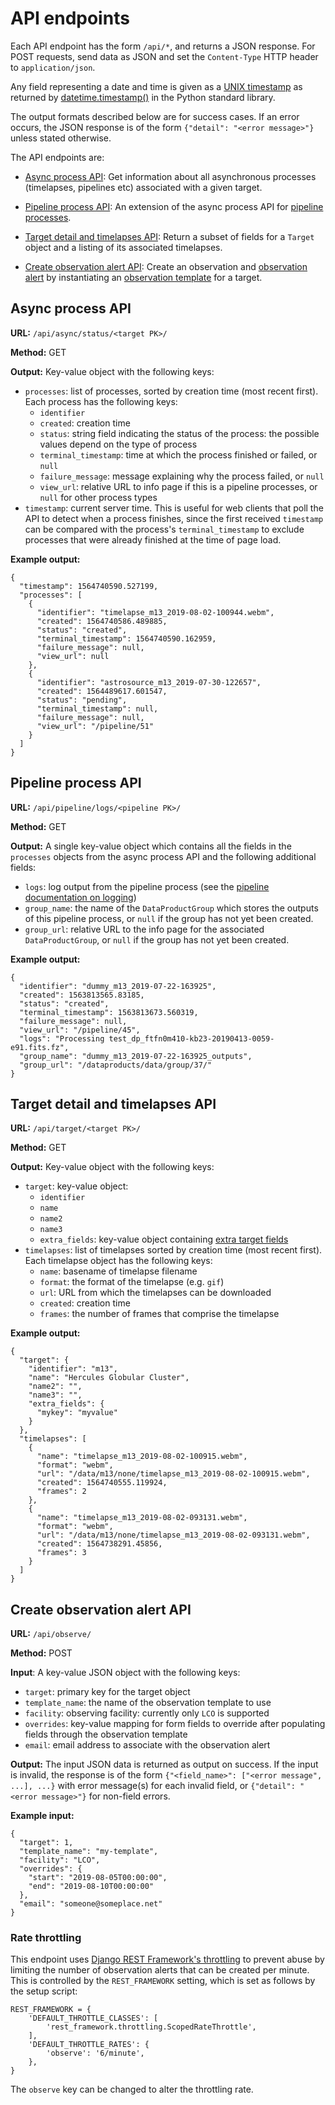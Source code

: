 # API endpoints

Each API endpoint has the form `/api/*`, and returns a JSON response. For POST
requests, send data as JSON and set the `Content-Type` HTTP header to
`application/json`.

Any field representing a date and time is given as a [UNIX
timestamp](https://en.wikipedia.org/wiki/Unix_time) as returned by
[datetime.timestamp()](https://docs.python.org/3.9/library/datetime.html#datetime.datetime.timestamp)
in the Python standard library.

The output formats described below are for success cases. If an error occurs,
the JSON response is of the form `{"detail": "<error message>"}` unless stated
otherwise.

The API endpoints are:

* [Async process API](#async-process-api): Get information about all
  asynchronous processes (timelapses, pipelines etc) associated with a given
  target.

* [Pipeline process API](#pipeline-process-api): An extension of the async
  process API for [pipeline processes](/doc/pipelines.md).

* [Target detail and timelapses API](#target-detail-and-timelapses-api):
  Return a subset of fields for a `Target` object and a listing of its
  associated timelapses.

* [Create observation alert API](#create-observation-alert-api): Create an
  observation and [observation alert](/doc/observation_alerts.md) by
  instantiating an [observation template](/doc/templated_observation_forms.md)
  for a target.

## Async process API

**URL:** `/api/async/status/<target PK>/`

**Method:** GET

**Output:** Key-value object with the following keys:

* `processes`: list of processes, sorted by creation time (most recent first).
  Each process has the following keys:
    * `identifier`
    * `created`: creation time
    * `status`: string field indicating the status of the process: the possible
      values depend on the type of process
    * `terminal_timestamp`: time at which the process finished or failed, or
      `null`
    * `failure_message`: message explaining why the process failed, or `null`
    * `view_url`: relative URL to info page if this is a pipeline processes, or
      `null` for other process types
* `timestamp`: current server time. This is useful for web clients that poll the
  API to detect when a process finishes, since the first received `timestamp`
  can be compared with the process's `terminal_timestamp` to exclude processes
  that were already finished at the time of page load.

**Example output:**
```
{
  "timestamp": 1564740590.527199,
  "processes": [
    {
      "identifier": "timelapse_m13_2019-08-02-100944.webm",
      "created": 1564740586.489885,
      "status": "created",
      "terminal_timestamp": 1564740590.162959,
      "failure_message": null,
      "view_url": null
    },
    {
      "identifier": "astrosource_m13_2019-07-30-122657",
      "created": 1564489617.601547,
      "status": "pending",
      "terminal_timestamp": null,
      "failure_message": null,
      "view_url": "/pipeline/51"
    }
  ]
}
```

## Pipeline process API

**URL:** `/api/pipeline/logs/<pipeline PK>/`

**Method:** GET

**Output:** A single key-value object which contains all the fields in the `processes`
objects from the async process API and the following additional fields:

* `logs`: log output from the pipeline process (see the [pipeline documentation
  on logging](/doc/pipelines.md#log-output))
* `group_name`: the name of the `DataProductGroup` which stores the outputs of
  this pipeline process, or `null` if the group has not yet been created.
* `group_url`: relative URL to the info page for the associated
  `DataProductGroup`, or `null` if the group has not yet been created.

**Example output:**
```
{
  "identifier": "dummy_m13_2019-07-22-163925",
  "created": 1563813565.83185,
  "status": "created",
  "terminal_timestamp": 1563813673.560319,
  "failure_message": null,
  "view_url": "/pipeline/45",
  "logs": "Processing test_dp_ftfn0m410-kb23-20190413-0059-e91.fits.fz",
  "group_name": "dummy_m13_2019-07-22-163925_outputs",
  "group_url": "/dataproducts/data/group/37/"
}
```

## Target detail and timelapses API

**URL:** `/api/target/<target PK>/`

**Method:** GET

**Output:** Key-value object with the following keys:

* `target`: key-value object:
    * `identifier`
    * `name`
    * `name2`
    * `name3`
    * `extra_fields`: key-value object containing [extra target
      fields](https://tomtoolkit.github.io/docs/target_fields)
* `timelapses`: list of timelapses sorted by creation time (most recent first).
  Each timelapse object has the following keys:
    * `name`: basename of timelapse filename
    * `format`: the format of the timelapse (e.g. `gif`)
    * `url`: URL from which the timelapses can be downloaded
    * `created`: creation time
    * `frames`: the number of frames that comprise the timelapse

**Example output:**
```
{
  "target": {
    "identifier": "m13",
    "name": "Hercules Globular Cluster",
    "name2": "",
    "name3": "",
    "extra_fields": {
      "mykey": "myvalue"
    }
  },
  "timelapses": [
    {
      "name": "timelapse_m13_2019-08-02-100915.webm",
      "format": "webm",
      "url": "/data/m13/none/timelapse_m13_2019-08-02-100915.webm",
      "created": 1564740555.119924,
      "frames": 2
    },
    {
      "name": "timelapse_m13_2019-08-02-093131.webm",
      "format": "webm",
      "url": "/data/m13/none/timelapse_m13_2019-08-02-093131.webm",
      "created": 1564738291.45856,
      "frames": 3
    }
  ]
}
```

## Create observation alert API

**URL:** `/api/observe/`

**Method:** POST

**Input**: A key-value JSON object with the following keys:

* `target`: primary key for the target object
* `template_name`: the name of the observation template to use
* `facility`: observing facility: currently only `LCO` is supported
* `overrides`: key-value mapping for form fields to override after populating
  fields through the observation template
* `email`: email address to associate with the observation alert

**Output:** The input JSON data is returned as output on success. If the input
is invalid, the response is of the form `{"<field_name>": ["<error message", ...],
...}` with error message(s) for each invalid field, or `{"detail": "<error
message>"}` for non-field errors.

**Example input:**
```
{
  "target": 1,
  "template_name": "my-template",
  "facility": "LCO",
  "overrides": {
    "start": "2019-08-05T00:00:00",
    "end": "2019-08-10T00:00:00"
  },
  "email": "someone@someplace.net"
}
```

### Rate throttling

This endpoint uses [Django REST Framework's
throttling](https://www.django-rest-framework.org/api-guide/throttling/) to
prevent abuse by limiting the number of observation alerts that can be created
per minute. This is controlled by the `REST_FRAMEWORK` setting, which is set as
follows by the setup script:
```
REST_FRAMEWORK = {
    'DEFAULT_THROTTLE_CLASSES': [
        'rest_framework.throttling.ScopedRateThrottle',
    ],
    'DEFAULT_THROTTLE_RATES': {
        'observe': '6/minute',
    },
}
```
The `observe` key can be changed to alter the throttling rate.

